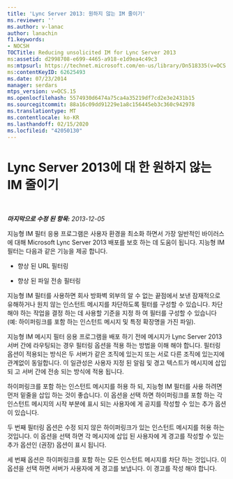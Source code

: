 ```yaml
---
title: 'Lync Server 2013: 원하지 않는 IM 줄이기'
ms.reviewer: ''
ms.author: v-lanac
author: lanachin
f1.keywords:
- NOCSH
TOCTitle: Reducing unsolicited IM for Lync Server 2013
ms:assetid: d2998708-e699-4465-a918-e1d9ea4c49c3
ms:mtpsurl: https://technet.microsoft.com/en-us/library/Dn518335(v=OCS.15)
ms:contentKeyID: 62625493
ms.date: 07/23/2014
manager: serdars
mtps_version: v=OCS.15
ms.openlocfilehash: 5574930d6474a75ca4a35219df7cd2e3e2431b15
ms.sourcegitcommit: 88a16c09dd91229e1a8c156445eb3c360c942978
ms.translationtype: MT
ms.contentlocale: ko-KR
ms.lasthandoff: 02/15/2020
ms.locfileid: "42050130"
---
```

<div data-xmlns="http://www.w3.org/1999/xhtml">

<div class="topic" data-xmlns="http://www.w3.org/1999/xhtml" data-msxsl="urn:schemas-microsoft-com:xslt" data-cs="http://msdn.microsoft.com/">

<div data-asp="http://msdn2.microsoft.com/asp">

# <a name="reducing-unsolicited-im-for-lync-server-2013"></a>Lync Server 2013에 대 한 원하지 않는 IM 줄이기

</div>

<div id="mainSection">

<div id="mainBody">

<span> </span>

_**마지막으로 수정 된 항목:** 2013-12-05_

지능형 IM 필터 응용 프로그램은 사용자 환경을 최소화 하면서 가장 일반적인 바이러스에 대해 Microsoft Lync Server 2013 배포를 보호 하는 데 도움이 됩니다. 지능형 IM 필터는 다음과 같은 기능을 제공 합니다.

  - 향상 된 URL 필터링

  - 향상 된 파일 전송 필터링

지능형 IM 필터를 사용하면 회사 방화벽 외부의 알 수 없는 끝점에서 보낸 잠재적으로 유해하거나 원치 않는 인스턴트 메시지를 차단하도록 필터를 구성할 수 있습니다. 차단 해야 하는 작업을 결정 하는 데 사용할 기준을 지정 하 여 필터를 구성할 수 있습니다 (예: 하이퍼링크를 포함 하는 인스턴트 메시지 및 특정 확장명을 가진 파일).

지능형 IM 메시지 필터 응용 프로그램을 배포 하기 전에 메시지가 Lync Server 2013 서버 간에 라우팅되는 경우 필터링 옵션을 적용 하는 방법을 이해 해야 합니다. 필터링 옵션이 적용되는 방식은 두 서버가 같은 조직에 있는지 또는 서로 다른 조직에 있는지에 관계없이 동일합니다. 이 일관성은 사용자 지정 된 알림 및 경고 텍스트가 메시지에 삽입 되 고 서버 간에 전송 되는 방식에 적용 됩니다.

하이퍼링크를 포함 하는 인스턴트 메시지를 허용 하 되, 지능형 IM 필터를 사용 하려면 먼저 밑줄을 삽입 하는 것이 좋습니다. 이 옵션을 선택 하면 하이퍼링크를 포함 하는 각 인스턴트 메시지의 시작 부분에 표시 되는 사용자에 게 공지를 작성할 수 있는 추가 옵션이 있습니다.

두 번째 필터링 옵션은 수정 되지 않은 하이퍼링크가 있는 인스턴트 메시지를 허용 하는 것입니다. 이 옵션을 선택 하면 각 메시지에 삽입 된 사용자에 게 경고를 작성할 수 있는 추가 옵션인 (권장) 옵션이 표시 됩니다.

세 번째 옵션은 하이퍼링크를 포함 하는 모든 인스턴트 메시지를 차단 하는 것입니다. 이 옵션을 선택 하면 서버가 사용자에 게 경고를 보냅니다. 이 경고를 작성 해야 합니다.

</div>

<span> </span>

</div>

</div>

</div>

